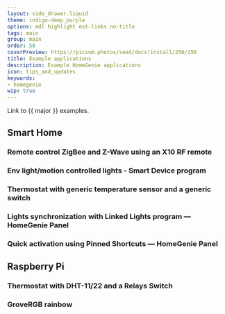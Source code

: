 ```yaml
---
layout: side_drawer.liquid
theme: indigo-deep_purple
options: mdl highlight ext-links no-title
tags: main
group: main
order: 50
coverPreview: https://picsum.photos/seed/docs!install/256/256
title: Example applications
description: Example HomeGenie applications
icon: tips_and_updates
keywords:
- homegenie
wip: true
---
```


Link to {{ major }} examples.

## Smart Home

### Remote control ZigBee and Z-Wave using an X10 RF remote

### Env light/motion controlled lights - Smart Device program

### Thermostat with generic temperature sensor and a generic switch

### Lights synchronization with Linked Lights program &mdash; HomeGenie Panel

### Quick activation using Pinned Shortcuts &mdash; HomeGenie Panel

## Raspberry Pi

### Thermostat with DHT-11/22 and a Relays Switch

### GroveRGB rainbow
